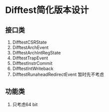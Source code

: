 # Difftest简化版本设计


## 接口类
1. DifftestCSRState
2. DifftestArchEvent
3. DifftestArchIntRegState
4. DifftestTrapEvent
5. DifftestInstrCommit
6. DifftestIntWriteback
7. DifftestRunaheadRedirectEvent  暂时先不考虑


## 功能类
1. 只考虑64 bit


